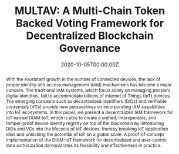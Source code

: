---
title: "MULTAV: A Multi-Chain Token Backed Voting Framework for Decentralized Blockchain Governance"
authors:
- admin
- Qi Chai
- Lei Xu
- Dong Guo

date: "2020-10-05T00:00:00Z"
doi: "10.1145/3384943.3409436"

# Publication type.
# Legend: 0 = Uncategorized; 1 = Conference paper; 2 = Journal article;
# 3 = Preprint / Working Paper; 4 = Report; 5 = Book; 6 = Book section;
# 7 = Thesis; 8 = Patent
publication_types: ["1"]

# Publication name and optional abbreviated publication name.
publication: "*The 2nd ACM International Symposium on Blockchain and Secure Critical Infrastructure (BSCI 2020)*"
publication_short: ""

abstract: With the exorbitant growth in the number of connected devices, the lack of proper identity and access management (IAM) mechanisms has become a major concern. The traditional IAM systems, which focus solely on managing people's digital identities, fail to accommodate billions of Internet of Things (IoT) devices. The emerging concepts such as decentralized identifiers (DIDs) and verifiable credentials (VCs) provide new perspectives on incorporating IAM capabilities into IoT ecosystems. In this paper, we present a decentralized IAM framework for IoT named DIAM-IoT, which is able to create a unified, interoperable, and tamper-proof device identity registry on top of the blockchain by introducing DIDs and VCs into the lifecycle of IoT devices, thereby breaking IoT application silos and unlocking the potential of IoT on a global scale. A proof-of-concept implementation of the DIAM-IoT framework for decentralized and user-centric data authorization demonstrates its feasibility and effectiveness in practice.
---